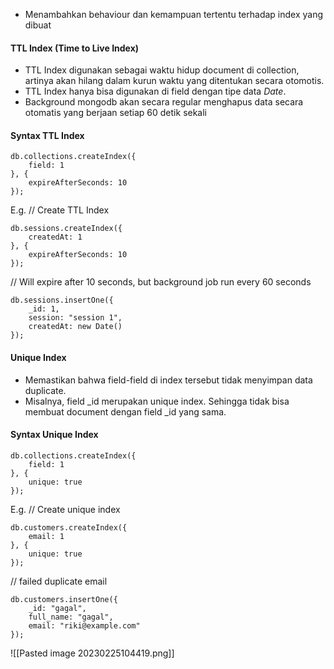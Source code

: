 * Menambahkan behaviour dan kemampuan tertentu terhadap index yang dibuat

#### TTL Index (Time to Live Index)
* TTL Index digunakan sebagai waktu hidup document di collection, artinya akan hilang dalam kurun waktu yang ditentukan secara otomotis.
* TTL Index hanya bisa digunakan di field dengan tipe data _Date_.
* Background mongodb akan secara regular menghapus data secara otomatis yang berjaan setiap 60 detik sekali

#### Syntax TTL Index
```
db.collections.createIndex({
	field: 1
}, {
	expireAfterSeconds: 10
});
```
E.g.  // Create TTL Index
```
db.sessions.createIndex({
	createdAt: 1
}, {
	expireAfterSeconds: 10
});
```
// Will expire after 10 seconds, but background job run every 60 seconds
```
db.sessions.insertOne({
	_id: 1,
	session: "session 1",
	createdAt: new Date()
});
```

#### Unique Index
* Memastikan bahwa field-field di index tersebut tidak menyimpan data duplicate.
* Misalnya, field _id merupakan unique index. Sehingga tidak bisa membuat document dengan field _id yang sama.

#### Syntax Unique Index
```
db.collections.createIndex({
	field: 1
}, {
	unique: true
});
```
E.g.  // Create unique index
```
db.customers.createIndex({
	email: 1
}, {
	unique: true
});
```
// failed duplicate email
```
db.customers.insertOne({
	_id: "gagal",
	full_name: "gagal",
	email: "riki@example.com"
});
```
![[Pasted image 20230225104419.png]]
